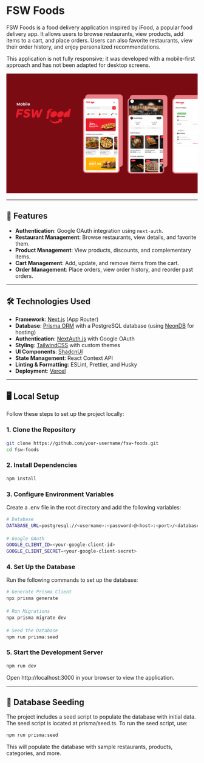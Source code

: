 # FSW Foods

FSW Foods is a food delivery application inspired by iFood, a popular food delivery app. It allows users to browse restaurants, view products, add items to a cart, and place orders. Users can also favorite restaurants, view their order history, and enjoy personalized recommendations.

This application is not fully responsive; it was developed with a mobile-first approach and has not been adapted for desktop screens.

![FSW Foods Showcase](public/showcase.png)

---

## 🚀 Features

- **Authentication**: Google OAuth integration using `next-auth`.
- **Restaurant Management**: Browse restaurants, view details, and favorite them.
- **Product Management**: View products, discounts, and complementary items.
- **Cart Management**: Add, update, and remove items from the cart.
- **Order Management**: Place orders, view order history, and reorder past orders.

---

## 🛠️ Technologies Used

- **Framework**: [Next.js](https://nextjs.org/) (App Router)
- **Database**: [Prisma ORM](https://www.prisma.io/) with a PostgreSQL database (using [NeonDB](https://neon.tech/) for hosting)
- **Authentication**: [NextAuth.js](https://next-auth.js.org/) with Google OAuth
- **Styling**: [TailwindCSS](https://tailwindcss.com/) with custom themes
- **UI Components**: [ShadcnUI](https://shadcn.dev/)
- **State Management**: React Context API
- **Linting & Formatting**: ESLint, Prettier, and Husky
- **Deployment**: [Vercel](https://vercel.com/)

---

## 🖥️ Local Setup

Follow these steps to set up the project locally:

### 1. Clone the Repository

```bash
git clone https://github.com/your-username/fsw-foods.git
cd fsw-foods
```

### 2. Install Dependencies

```bash
npm install
```

### 3. Configure Environment Variables
Create a .env file in the root directory and add the following variables:
```bash
# Database
DATABASE_URL=postgresql://<username>:<password>@<host>:<port>/<database>

# Google OAuth
GOOGLE_CLIENT_ID=<your-google-client-id>
GOOGLE_CLIENT_SECRET=<your-google-client-secret>
```

### 4. Set Up the Database
Run the following commands to set up the database:
```bash
# Generate Prisma Client
npx prisma generate

# Run Migrations
npx prisma migrate dev

# Seed the Database
npm run prisma:seed
```

### 5. Start the Development Server
```bash
npm run dev
```
Open http://localhost:3000 in your browser to view the application.

---

## 🌱 Database Seeding
The project includes a seed script to populate the database with initial data. The seed script is located at prisma/seed.ts. To run the seed script, use:
```bash
npm run prisma:seed
```

This will populate the database with sample restaurants, products, categories, and more. 